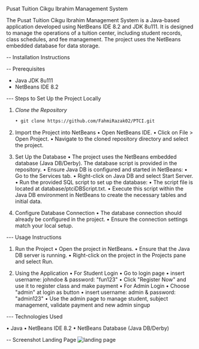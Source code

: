 Pusat Tuition Cikgu Ibrahim Management System

The Pusat Tuition Cikgu Ibrahim Management System is a Java-based application developed using NetBeans IDE 8.2 and JDK 8u111.
It is designed to manage the operations of a tuition center, including student records, class schedules, and fee management. 
The project uses the NetBeans embedded database for data storage.

-- Installation Instructions

-- Prerequisites

- Java JDK 8u111
- NetBeans IDE 8.2

--- Steps to Set Up the Project Locally

1. *Clone the Repository*
   ```bash
   • git clone https://github.com/FahmiRazak02/PTCI.git

2.  Import the Project into NetBeans
    • Open NetBeans IDE.
    • Click on File > Open Project.
    • Navigate to the cloned repository directory and select the project.
    
3.  Set Up the Database
    • The project uses the NetBeans embedded database (Java DB/Derby). The database script is provided in the repository.
    • Ensure Java DB is configured and started in NetBeans:
      • Go to the Services tab.
      • Right-click on Java DB and select Start Server.
    • Run the provided SQL script to set up the database:
      • The script file is located at database/ptciDBScript.txt.
      • Execute this script within the Java DB environment in NetBeans to create the necessary tables and initial data.
    
4.  Configure Database Connection
    • The database connection should already be configured in the project.
    • Ensure the connection settings match your local setup.
    
--- Usage Instructions

1.  Run the Project
  • Open the project in NetBeans.
  • Ensure that the Java DB server is running.
  • Right-click on the project in the Projects pane and select Run.
  
  2.  Using the Application
  • For Student Login
    • Go to login page
    • insert username: johndoe & password: "fun123"
    • Click "Register Now" and use it to register class and make payment
  • For Admin Login
    • Choose "admin" at login as button
    • insert username: admin & password: "admin123"
    • Use the admin page to manage student, subject management, validate payment and new admin singup

--- Technologies Used

   • Java
   • NetBeans IDE 8.2
   • NetBeans Database (Java DB/Derby) 
  
-- Screenshot
    Landing Page
  ![landing page](https://github.com/FahmiRazak02/PTCI/assets/171445864/12e76b5e-5c44-4762-88c0-f35132cd9d49)
